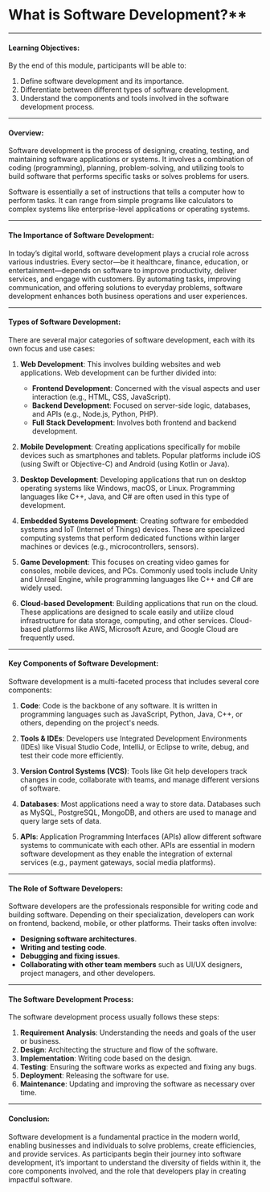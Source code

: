 # What is Software Development?**

---

#### **Learning Objectives:**
By the end of this module, participants will be able to:

1. Define software development and its importance.
2. Differentiate between different types of software development.
3. Understand the components and tools involved in the software development process.

---

#### **Overview:**

Software development is the process of designing, creating, testing, and maintaining software applications or systems. It involves a combination of coding (programming), planning, problem-solving, and utilizing tools to build software that performs specific tasks or solves problems for users.

Software is essentially a set of instructions that tells a computer how to perform tasks. It can range from simple programs like calculators to complex systems like enterprise-level applications or operating systems.

---

#### **The Importance of Software Development:**

In today’s digital world, software development plays a crucial role across various industries. Every sector—be it healthcare, finance, education, or entertainment—depends on software to improve productivity, deliver services, and engage with customers. By automating tasks, improving communication, and offering solutions to everyday problems, software development enhances both business operations and user experiences.

---

#### **Types of Software Development:**

There are several major categories of software development, each with its own focus and use cases:

1. **Web Development**: This involves building websites and web applications. Web development can be further divided into:
   - **Frontend Development**: Concerned with the visual aspects and user interaction (e.g., HTML, CSS, JavaScript).
   - **Backend Development**: Focused on server-side logic, databases, and APIs (e.g., Node.js, Python, PHP).
   - **Full Stack Development**: Involves both frontend and backend development.

2. **Mobile Development**: Creating applications specifically for mobile devices such as smartphones and tablets. Popular platforms include iOS (using Swift or Objective-C) and Android (using Kotlin or Java).

3. **Desktop Development**: Developing applications that run on desktop operating systems like Windows, macOS, or Linux. Programming languages like C++, Java, and C# are often used in this type of development.

4. **Embedded Systems Development**: Creating software for embedded systems and IoT (Internet of Things) devices. These are specialized computing systems that perform dedicated functions within larger machines or devices (e.g., microcontrollers, sensors).

5. **Game Development**: This focuses on creating video games for consoles, mobile devices, and PCs. Commonly used tools include Unity and Unreal Engine, while programming languages like C++ and C# are widely used.

6. **Cloud-based Development**: Building applications that run on the cloud. These applications are designed to scale easily and utilize cloud infrastructure for data storage, computing, and other services. Cloud-based platforms like AWS, Microsoft Azure, and Google Cloud are frequently used.

---

#### **Key Components of Software Development:**

Software development is a multi-faceted process that includes several core components:

1. **Code**: Code is the backbone of any software. It is written in programming languages such as JavaScript, Python, Java, C++, or others, depending on the project's needs.
   
2. **Tools & IDEs**: Developers use Integrated Development Environments (IDEs) like Visual Studio Code, IntelliJ, or Eclipse to write, debug, and test their code more efficiently.

3. **Version Control Systems (VCS)**: Tools like Git help developers track changes in code, collaborate with teams, and manage different versions of software.

4. **Databases**: Most applications need a way to store data. Databases such as MySQL, PostgreSQL, MongoDB, and others are used to manage and query large sets of data.

5. **APIs**: Application Programming Interfaces (APIs) allow different software systems to communicate with each other. APIs are essential in modern software development as they enable the integration of external services (e.g., payment gateways, social media platforms).

---

#### **The Role of Software Developers:**

Software developers are the professionals responsible for writing code and building software. Depending on their specialization, developers can work on frontend, backend, mobile, or other platforms. Their tasks often involve:

- **Designing software architectures**.
- **Writing and testing code**.
- **Debugging and fixing issues**.
- **Collaborating with other team members** such as UI/UX designers, project managers, and other developers.

---

#### **The Software Development Process:**

The software development process usually follows these steps:

1. **Requirement Analysis**: Understanding the needs and goals of the user or business.
2. **Design**: Architecting the structure and flow of the software.
3. **Implementation**: Writing code based on the design.
4. **Testing**: Ensuring the software works as expected and fixing any bugs.
5. **Deployment**: Releasing the software for use.
6. **Maintenance**: Updating and improving the software as necessary over time.

---

#### **Conclusion:**

Software development is a fundamental practice in the modern world, enabling businesses and individuals to solve problems, create efficiencies, and provide services. As participants begin their journey into software development, it’s important to understand the diversity of fields within it, the core components involved, and the role that developers play in creating impactful software.